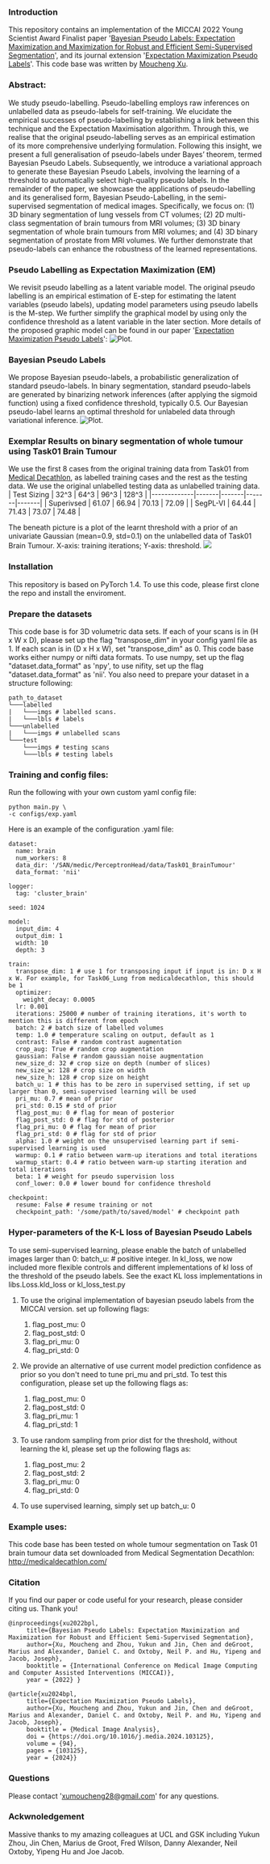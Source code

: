 ### Introduction
This repository contains an implementation of the MICCAI 2022 Young Scientist Award Finalist paper '[Bayesian Pseudo Labels: Expectation Maximization and Maximization for Robust and Efficient Semi-Supervised Segmentation](https://conferences.miccai.org/2022/papers/066-Paper2505.html)', and its journal extension '[Expectation Maximization Pseudo Labels](https://www.sciencedirect.com/science/article/pii/S1361841524000501)'. This code base was written by [Moucheng Xu](https://moucheng2017.github.io/).

### Abstract:
We study pseudo-labelling. Pseudo-labelling employs raw inferences on unlabelled data as pseudo-labels for self-training. We elucidate the empirical successes of pseudo-labelling by establishing a link between this technique and the Expectation Maximisation algorithm. Through this, we realise that the original pseudo-labelling serves as an empirical estimation of its more comprehensive underlying formulation. Following this insight, we present a full generalisation of pseudo-labels under Bayes’ theorem, termed Bayesian Pseudo Labels. Subsequently, we introduce a variational approach to generate these Bayesian Pseudo Labels, involving the learning of a threshold to automatically select high-quality pseudo labels. In the remainder of the paper, we showcase the applications of pseudo-labelling and its generalised form, Bayesian Pseudo-Labelling, in the semi-supervised segmentation of medical images. Specifically, we focus on: (1) 3D binary segmentation of lung vessels from CT volumes; (2) 2D multi-class segmentation of brain tumours from MRI volumes; (3) 3D binary segmentation of whole brain tumours from MRI volumes; and (4) 3D binary segmentation of prostate from MRI volumes. We further demonstrate that pseudo-labels can enhance the robustness of the learned representations.

### Pseudo Labelling as Expectation Maximization (EM)
We revisit pseudo labelling as a latent variable model. The original pseudo labelling is an empirical estimation of E-step for estimating the latent variables (pseudo labels), updating model parameters using pseudo labells is the M-step.
We further simplify the graphical model by using only the confidence threshold as a latent variable in the later section. More details of the proposed graphic model can be found in our paper '[Expectation Maximization Pseudo Labels](https://www.sciencedirect.com/science/article/pii/S1361841524000501)':
![](pics/main_method.png "Plot.")


### Bayesian Pseudo Labels
We propose Bayesian pseudo-labels, a probabilistic generalization of standard pseudo-labels. In binary segmentation, standard pseudo-labels are generated by binarizing network inferences (after applying the sigmoid function) using a fixed confidence threshold, typically 0.5. Our Bayesian pseudo-label learns an optimal threshold for unlabeled data through variational inference.
![](pics/network.png "Plot.")


### Exemplar Results on binary segmentation of whole tumour using Task01 Brain Tumour
We use the first 8 cases from the original training data from Task01 from [Medical Decathlon](http://medicaldecathlon.com/), as labelled training cases and the rest as the testing data. We use the original unlabelled testing data as unlabelled training data.
| Test Sizing | 32^3  | 64^3  | 96^3  | 128^3 |
|-------------|-------|-------|-------|-------|
| Superivsed  | 61.07 | 66.94 | 70.13 | 72.09 |
| SegPL-VI    | 64.44 | 71.43 | 73.07 | 74.48 |

The beneath picture is a plot of the learnt threshold with a prior of an univariate Gaussian (mean=0.9, std=0.1) on the unlabelled data of Task01 Brain Tumour. X-axis: training iterations; Y-axis: threshold. 
![](pics/task01.png)

### Installation 
This repository is based on PyTorch 1.4. To use this code, please first clone the repo and install the enviroment.

### Prepare the datasets
This code base is for 3D volumetric data sets. If each of your scans is in (H x W x D), please set up the flag "transpose_dim" in your config yaml file as 1. 
If each scan is in (D x H x W), set "transpose_dim" as 0. This code base works either numpy or nifti data formats. To use numpy, set up the
flag "dataset.data_format" as 'npy', to use nifity, set up the flag "dataset.data_format" as 'nii'. 
You also need to prepare your dataset in a structure following:

```
path_to_dataset
└───labelled
|   └───imgs # labelled scans. 
|   └───lbls # labels 
└───unlabelled
|   └───imgs # unlabelled scans
└───test
    └───imgs # testing scans
    └───lbls # testing labels
```

### Training and config files:
Run the following with your own custom yaml config file:
   ```shell
   python main.py \
   -c configs/exp.yaml
   ```
Here is an example of the configuration .yaml file:
```
dataset:
  name: brain
  num_workers: 8 
  data_dir: '/SAN/medic/PerceptronHead/data/Task01_BrainTumour'
  data_format: 'nii'

logger:
  tag: 'cluster_brain'

seed: 1024

model:
  input_dim: 4
  output_dim: 1
  width: 10
  depth: 3

train:
  transpose_dim: 1 # use 1 for transposing input if input is in: D x H x W. For example, for Task06_Lung from medicaldecathlon, this should be 1
  optimizer:
    weight_decay: 0.0005
  lr: 0.001
  iterations: 25000 # number of training iterations, it's worth to mention this is different from epoch
  batch: 2 # batch size of labelled volumes
  temp: 1.0 # temperature scaling on output, default as 1
  contrast: False # random contrast augmentation
  crop_aug: True # random crop augmentation
  gaussian: False # random gaussian noise augmentation
  new_size_d: 32 # crop size on depth (number of slices)
  new_size_w: 128 # crop size on width
  new_size_h: 128 # crop size on height
  batch_u: 1 # this has to be zero in supervised setting, if set up larger than 0, semi-supervised learning will be used
  pri_mu: 0.7 # mean of prior
  pri_std: 0.15 # std of prior
  flag_post_mu: 0 # flag for mean of posterior
  flag_post_std: 0 # flag for std of posterior
  flag_pri_mu: 0 # flag for mean of prior
  flag_pri_std: 0 # flag for std of prior
  alpha: 1.0 # weight on the unsupervised learning part if semi-supervised learning is used
  warmup: 0.1 # ratio between warm-up iterations and total iterations
  warmup_start: 0.4 # ratio between warm-up starting iteration and total iterations
  beta: 1 # weight for pseudo supervision loss
  conf_lower: 0.0 # lower bound for confidence threshold

checkpoint:
  resume: False # resume training or not
  checkpoint_path: '/some/path/to/saved/model' # checkpoint path
```


### Hyper-parameters of the K-L loss of Bayesian Pseudo Labels
To use semi-supervised learning, please enable the batch of unlabelled images larger than 0: batch_u: # positive integer. 
In kl_loss, we now included more flexible controls and different implementations of kl loss of the threshold of the pseudo labels. See the exact KL loss implementations in libs.Loss.kld_loss or kl_loss_test.py

1. To use the original implementation of bayesian pseudo labels from the MICCAI version. set up following flags: 
   1. flag_post_mu: 0
   2. flag_post_std: 0
   3. flag_pri_mu: 0
   4. flag_pri_std: 0

2. We provide an alternative of use current model prediction confidence as prior so you don't need to tune pri_mu and pri_std. To test this configuration, please
set up the following flags as:
   1. flag_post_mu: 0
   2. flag_post_std: 0
   3. flag_pri_mu: 1
   4. flag_pri_std: 1

3. To use random sampling from prior dist for the threshold, without learning the kl,
please set up the following flags as:
   1. flag_post_mu: 2
   2. flag_post_std: 2
   3. flag_pri_mu: 0
   4. flag_pri_std: 0

3. To use supervised learning, simply set up batch_u: 0

### Example uses:
This code base has been tested on whole tumour segmentation on Task 01 brain tumour data set downloaded from Medical Segmentation Decathlon: http://medicaldecathlon.com/

### Citation
If you find our paper or code useful for your research, please consider citing us. Thank you!

    @inproceedings{xu2022bpl,
         title={Bayesian Pseudo Labels: Expectation Maximization and Maximization for Robust and Efficient Semi-Supervised Segmentation},
         author={Xu, Moucheng and Zhou, Yukun and Jin, Chen and deGroot, Marius and Alexander, Daniel C. and Oxtoby, Neil P. and Hu, Yipeng and Jacob, Joseph},
         booktitle = {International Conference on Medical Image Computing and Computer Assisted Interventions (MICCAI)},
         year = {2022} }

    @article{xu2024bpl,
         title={Expectation Maximization Pseudo Labels},
         author={Xu, Moucheng and Zhou, Yukun and Jin, Chen and deGroot, Marius and Alexander, Daniel C. and Oxtoby, Neil P. and Hu, Yipeng and Jacob, Joseph},
         booktitle = {Medical Image Analysis},
         doi = {https://doi.org/10.1016/j.media.2024.103125},
         volume = {94},
         pages = {103125},
         year = {2024}}


### Questions
Please contact 'xumoucheng28@gmail.com' for any questions.

### Ackwnoledgement
Massive thanks to my amazing colleagues at UCL and GSK including Yukun Zhou, Jin Chen, Marius de Groot, Fred Wilson, Danny Alexander, Neil Oxtoby, Yipeng Hu and Joe Jacob.
